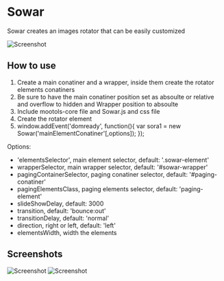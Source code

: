 Sowar
===========

Sowar creates an images rotator that can be easily customized

![Screenshot](http://www.developer.ps/moo/Sowar/images/sc1.jpg)

How to use
----------

<ol>
	<li>
		Create a main conatiner and a wrapper, inside them create the rotator elements conatiners
	</li>
	<li>
		Be sure to have the main conatiner position set as absoulte or relative and overflow to hidden and Wrapper position to absoulte
	</li>
	<li>
		Include mootols-core file and Sowar.js and css file
	</li>
	<li>
		Create the rotator element		
	</li>
	<li>
		window.addEvent('domready', function(){
                var sora1 = new Sowar('mainElementConatiner'[,options]);
        });
	</li>
</ol>
Options:
<ul>
	<li>'elementsSelector', main element selector, default: '.sowar-element'</li>
	<li>wrapperSelector, main wrapper selector, default: '#sowar-wrapper'</li>
    <li>pagingContainerSelector, paging conatiner selector, default: '#paging-conatiner'</li>
    <li>pagingElementsClass,  paging elements selector, default: 'paging-element'</li>
    <li>slideShowDelay, default: 3000</li>
    <li>transition, default: 'bounce:out'</li>
    <li>transitionDelay, default: 'normal'</li>
    <li>direction, right or left, default: 'left'</li>
	<li>elementsWidth, width the elements</li>
</ul>

Screenshots
-----------

![Screenshot](http://www.developer.ps/moo/Sowar/images/sc1.jpg)
![Screenshot](http://www.developer.ps/moo/Sowar/images/sc2.jpg)

